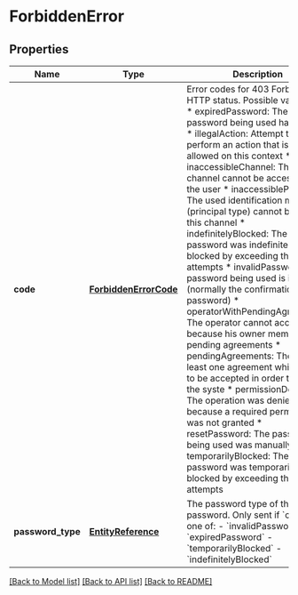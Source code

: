 # ForbiddenError

## Properties
Name | Type | Description | Notes
------------ | ------------- | ------------- | -------------
**code** | [**ForbiddenErrorCode**](ForbiddenErrorCode.md) | Error codes for 403 Forbidden HTTP status.  Possible values are: * expiredPassword: The password being used has expired * illegalAction: Attempt to perform an action that is not allowed on this context * inaccessibleChannel: This channel cannot be accessed by the user  * inaccessiblePrincipal: The used identification method (principal type) cannot be used in this channel * indefinitelyBlocked: The password was indefinitely blocked by exceeding the allowed attempts  * invalidPassword: The password being used is invalid (normally the confirmation password) * operatorWithPendingAgreements: The operator cannot access because his owner member has pending agreements * pendingAgreements: There is at least one agreement which needs to be accepted in order to access the syste * permissionDenied: The operation was denied because a required permission was not granted * resetPassword: The password being used was manually reset * temporarilyBlocked: The password was temporarily blocked by exceeding the allowed attempts  | [optional] 
**password_type** | [**EntityReference**](EntityReference.md) | The password type of the failed password. Only sent if &#x60;code&#x60; is one of: - &#x60;invalidPassword&#x60; - &#x60;expiredPassword&#x60; - &#x60;temporarilyBlocked&#x60; - &#x60;indefinitelyBlocked&#x60;  | [optional] 

[[Back to Model list]](../README.md#documentation-for-models) [[Back to API list]](../README.md#documentation-for-api-endpoints) [[Back to README]](../README.md)


